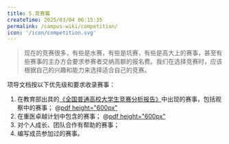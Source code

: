 ```yaml
---
title: 5.竞赛篇
createTime: 2025/03/04 06:15:35
permalink: /campus-wiki/competition/
icon: '/icon/competition.svg'
---
```


> 现在的竞赛很多，有些是水赛，有些是坑赛，有些是高大上的赛事，甚至有些赛事的主办方会要求参赛者交纳高额的报名费。我们在选择竞赛时，应该根据自己的兴趣和能力来选择适合自己的竞赛。

项导文档按以下优先级和要求收录赛事：
1. 在教育部出具的[《全国普通高校大学生竞赛分析报告》](https://rank.moocollege.com/)中出现的赛事，包括观察中的赛事；
@[pdf height="600px"](https://pguide-public-1323011919.cos.ap-chengdu.myqcloud.com/docs/competition2024.pdf)
2. 在重医卓越计划中包含的赛事；
@[pdf height="600px"](https://pguide-public-1323011919.cos.ap-chengdu.myqcloud.com/docs/cqmu-competitions.pdf)
3. 对个人成长、团队合作有帮助的赛事；
4. 编写成员参加过的赛事。